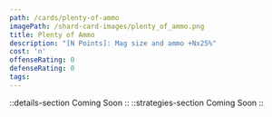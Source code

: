 ```yaml
---
path: /cards/plenty-of-ammo
imagePath: /shard-card-images/plenty_of_ammo.png
title: Plenty of Ammo
description: "[N Points]: Mag size and ammo +Nx25%"
cost: 'n'
offenseRating: 0
defenseRating: 0
tags:
---
```

::details-section
Coming Soon
::
::strategies-section
Coming Soon
::
